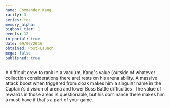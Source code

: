 ```yaml
---
name: Commander Kang
rarity: 3
series: tos
memory_alpha:
bigbook_tier: 1
events: 12
in_portal: true
date: 09/06/2016
obtained: Post-Launch
mega: false
published: true
---
```


A difficult crew to rank in a vacuum, Kang's value (outside of whatever collection considerations there are) rests on his arena ability. A massive attack boost when triggered from cloak makes him a singular name in the Captain's division of arena and lower Boss Battle difficulties. The value of rewards in those areas is questionable, but his dominance there makes him a must-have if that's a part of your game.
